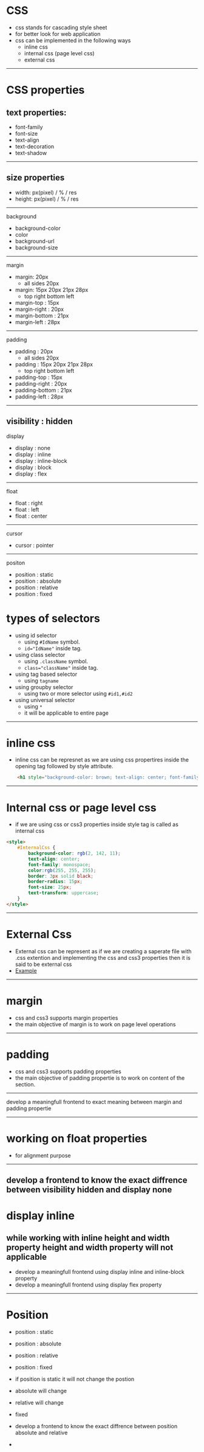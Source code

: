 # CSS
- css stands for cascading style sheet
- for better look for web application
- css can be implemented in the following ways
    - inline css
    - internal css (page level css)
    - external css
---
# CSS properties
## text properties:
- font-family
- font-size
- text-align
- text-decoration
- text-shadow

---
## size properties
- width: px(pixel) / % / res
- height: px(pixel) / % / res

---
background
- background-color
- color
- background-url
- background-size
---
margin
- margin: 20px
    - all sides 20px
- margin: 15px 20px 21px 28px
    - top right bottom left
- margin-top : 15px
- margin-right : 20px
- margin-bottom : 21px
- margin-left : 28px

---

padding
- padding : 20px
    - all sides 20px
- padding : 15px 20px 21px 28px
    - top right bottom left
- padding-top : 15px
- padding-right : 20px
- padding-bottom : 21px
- padding-left : 28px

---
visibility : hidden
---
display
- display : none
- display : inline
- display : inline-block
- display : block
- display : flex
---
float
- float : right
- float : left
- float : center
---
cursor
- cursor : pointer
---
positon
- position : static
- position : absolute
- position : relative
- position : fixed

# types of selectors
- using id selector
    - using `#IdName` symbol.
    - `id="IdName"` inside tag.
- using class selector
    - using `.className` symbol.
    - `class="className"` inside tag.
- using tag based selector
    - using `tagname`
- using groupby selector
    - using two or more selector using `#id1,#id2`
- using universal selector
    - using `*`
    - it will be applicable to entire page

---
# inline css
- inline css can be represnet as we are using css propertires inside the opening tag followed by style attribute.
```html
    <h1 style="background-color: brown; text-align: center; font-family: monospace; color:rgb(249, 249, 249);">using inline css</h1>
```
---
# Internal css or page level css
- if we are using css or css3 properties inside style tag is called as internal css
```html
<style>
    #InternalCss {
        background-color: rgb(2, 142, 11); 
        text-align: center; 
        font-family: monospace; 
        color:rgb(255, 255, 255);
        border: 3px solid black;
        border-radius: 15px;
        font-size: 25px;
        text-transform: uppercase;
    }
</style>
```
---

# External Css
- External css can be represent as if we are creating a saperate file with .css extention and implementing the css and css3 properties then it is said to be external css
- [Example](style.css)
---

# margin 
- css and css3 supports margin properties 
- the main objective of margin is to work on page level operations

---
# padding
- css and css3 supports padding properties
- the main objective of padding propertie is to work on content of the section.

---
develop a meaningfull frontend to exact meaning between margin and padding propertie

---
# working on float properties
- for alignment purpose

---
develop a frontend to know the exact diffrence between visibility hidden and display none
---
# display inline
while working with inline height and width property height and width property will not applicable
---
- develop a meaningfull frontend using display inline and inline-block property
- develop a meaningfull frontend using display flex property
---

# Position 
- position : static
- position : absolute
- position : relative
- position : fixed

- if position is static it will not change the postion
- absolute will change
- relative will change
- fixed 

- develop a frontend to know the exact diffrence between position absolute and relative
- 